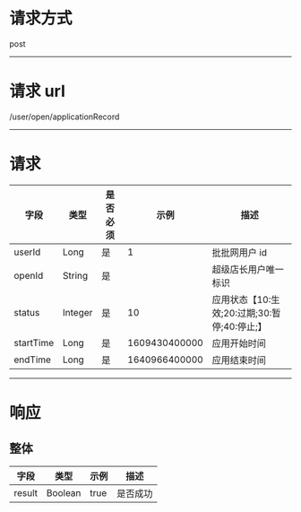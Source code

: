 # 请求方式

post

---

# 请求 url

/user/open/applicationRecord

---

# 请求

| 字段      | 类型    | 是否必须 | 示例          | 描述                                         |
| --------- | ------- | -------- | ------------- | -------------------------------------------- |
| userId    | Long    | 是       | 1             | 批批网用户 id                                |
| openId    | String  | 是       |               | 超级店长用户唯一标识                         |
| status    | Integer | 是       | 10            | 应用状态【10:生效;20:过期;30:暂停;40:停止;】 |
| startTime | Long    | 是       | 1609430400000 | 应用开始时间                                 |
| endTime   | Long    | 是       | 1640966400000 | 应用结束时间                                 |

---

# 响应

## 整体

| 字段   | 类型    | 示例 | 描述     |
| ------ | ------- | ---- | -------- |
| result | Boolean | true | 是否成功 |
